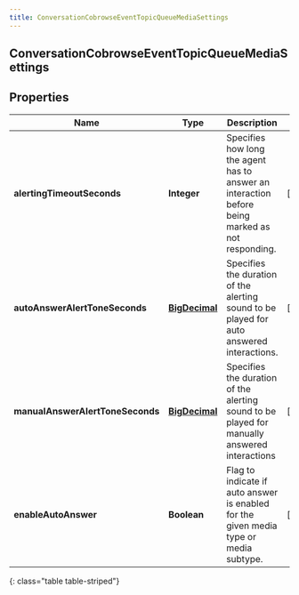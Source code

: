 ```yaml
---
title: ConversationCobrowseEventTopicQueueMediaSettings
---
```

## ConversationCobrowseEventTopicQueueMediaSettings


## Properties

| Name | Type | Description | Notes |
| ------------ | ------------- | ------------- | ------------- |
| **alertingTimeoutSeconds** | <!----><!---->**Integer**<!----> | Specifies how long the agent has to answer an interaction before being marked as not responding. |  [optional] |
| **autoAnswerAlertToneSeconds** | <!----><!---->[**BigDecimal**](BigDecimal.html)<!----> | Specifies the duration of the alerting sound to be played for auto answered interactions. |  [optional] |
| **manualAnswerAlertToneSeconds** | <!----><!---->[**BigDecimal**](BigDecimal.html)<!----> | Specifies the duration of the alerting sound to be played for manually answered interactions |  [optional] |
| **enableAutoAnswer** | <!----><!---->**Boolean**<!----> | Flag to indicate if auto answer is enabled for the given media type or media subtype. |  [optional] |
{: class="table table-striped"}



